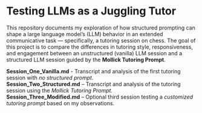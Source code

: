 # Testing LLMs as a Juggling Tutor
This repository documents my exploration of how structured prompting can shape a large language model’s (LLM) behavior in an extended communicative task — specifically, a tutoring session on chess. The goal of this project is to compare the differences in tutoring style, responsiveness, and engagement between an unstructured (vanilla) LLM session and a structured LLM session guided by the **Mollick Tutoring Prompt**.

**Session_One_Vanilla.md** - Transcript and analysis of the first tutoring session with *no structured prompt*.  
**Session_Two_Structured.md** – Transcript and analysis of the tutoring session using the *Mollick Tutoring Prompt*.  
**Session_Three_Modified.md** – Optional third session testing a *customized tutoring prompt* based on my observations.  
